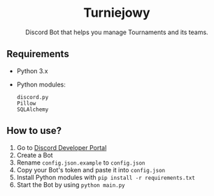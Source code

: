 <div align="center">
 <h1>Turniejowy</h1>
 <p>Discord Bot that helps you manage Tournaments and its teams.</p>
</div>

## Requirements
- Python 3.x
- Python modules:

  ```
  discord.py
  Pillow
  SQLAlchemy
  ```

## How to use?
1. Go to [Discord Developer Portal](https://discord.com/developers/applications/)
2. Create a Bot
3. Rename `config.json.example` to `config.json`
4. Copy your Bot's token and paste it into `config.json`
5. Install Python modules with `pip install -r requirements.txt`
6. Start the Bot by using `python main.py`
